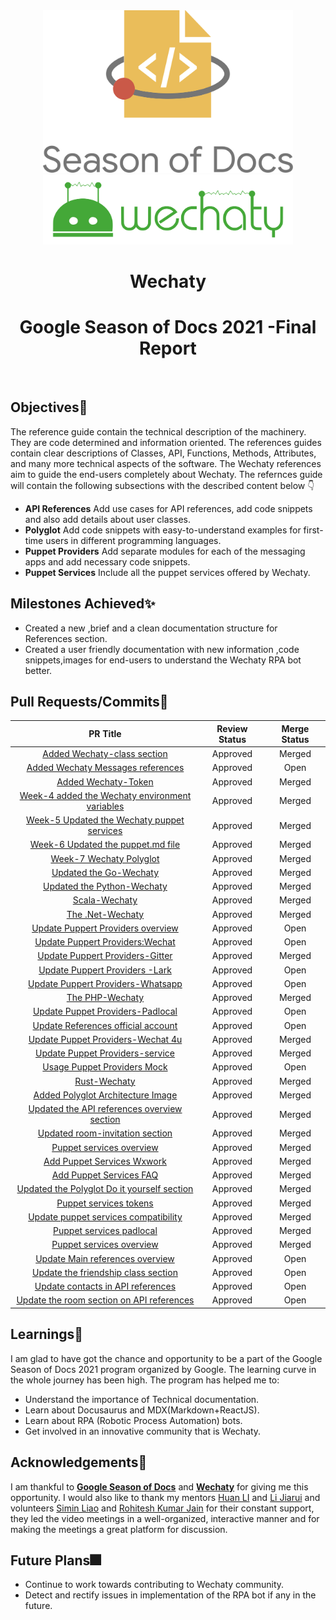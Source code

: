 <div align ="center">
<img src="assets/gsod-2021-1.svg" width="400" />
<br />
<img src="assets/gsod-2021-2.svg" width="400" />
<br />
<h1>Wechaty</h1>
<h1> Google Season of Docs 2021 -Final Report</h1>
<br>
</div>

## Objectives🧿

The reference guide contain the technical description of the machinery. They are code determined and information oriented. The references guides contain clear descriptions of Classes, API, Functions, Methods, Attributes, and many more technical aspects of the software. The Wechaty references aim to guide the end-users completely about Wechaty.
The refernces guide will contain the following subsections with the described content below 👇
* **API References**
Add use cases for API references, add code snippets and also add details about user classes.
* **Polyglot**
Add code snippets with easy-to-understand examples for first-time users in different programming languages.
* **Puppet Providers**
Add separate modules for each of the messaging apps and add necessary code snippets.
* **Puppet Services**
Include all the puppet services offered by Wechaty.

## Milestones Achieved✨

* Created a new ,brief and a clean documentation structure for References section.
* Created a user friendly  documentation with new information ,code snippets,images for end-users to understand the Wechaty RPA bot better.

## Pull Requests/Commits📔

| **PR Title**                                                                                           | **Review Status** | **Merge Status** |
|:------------------------------------------------------------------------------------------------------:|:-----------------:|:----------------:|
| [Added Wechaty-class section](https://github.com/wechaty/wechaty.js.org/pull/913)                                                 | Approved          | Merged           |
| [Added Wechaty Messages references](https://github.com/wechaty/wechaty.js.org/pull/916)                                              | Approved          | Open             |
| [Added Wechaty-Token](https://github.com/wechaty/wechaty.js.org/pull/919)                   | Approved          | Merged           |       
| [Week-4 added the Wechaty environment variables](https://github.com/wechaty/wechaty.js.org/pull/933)                   | Approved          | Merged            |
| [Week-5 Updated the Wechaty puppet services](https://github.com/wechaty/wechaty.js.org/pull/965)                   | Approved          | Merged            |
| [Week-6 Updated the puppet.md file](https://github.com/wechaty/wechaty.js.org/pull/972)           | Approved          | Merged             |
| [Week-7 Wechaty Polyglot](https://github.com/wechaty/wechaty.js.org/pull/1013)            | Approved          | Merged            |
| [Updated the Go-Wechaty](https://github.com/wechaty/wechaty.js.org/pull/1050)       | Approved          | Merged             |
| [Updated the Python-Wechaty](https://github.com/wechaty/wechaty.js.org/pull/1057)           | Approved          | Merged            |
| [Scala-Wechaty](https://github.com/wechaty/wechaty.js.org/pull/1096)          | Approved          | Merged            |
| [The .Net-Wechaty](https://github.com/wechaty/wechaty.js.org/pull/1100)          | Approved          | Merged            |
| [Update Puppert Providers overview](https://github.com/wechaty/wechaty.js.org/pull/1107)          | Approved          | Open             |
| [Update Puppert Providers:Wechat](https://github.com/wechaty/wechaty.js.org/pull/1108)          | Approved          | Open             |
| [Update Puppert Providers-Gitter](https://github.com/wechaty/wechaty.js.org/pull/1110)          | Approved          | Merged           |
| [Update Puppert Providers -Lark](https://github.com/wechaty/wechaty.js.org/pull/1152)          | Approved          | Open             |
| [Update Puppert Providers-Whatsapp](https://github.com/wechaty/wechaty.js.org/pull/1153)          | Approved          | Open             |
| [The PHP-Wechaty](https://github.com/wechaty/wechaty.js.org/pull/1156)          | Approved          | Merged           |
| [Update Puppet Providers-Padlocal](https://github.com/wechaty/wechaty.js.org/pull/1195)          | Approved          | Open             |
| [Update References official account](https://github.com/wechaty/wechaty.js.org/pull/1208)          | Approved          | Open             |
| [Update Puppet Providers-Wechat 4u](https://github.com/wechaty/wechaty.js.org/pull/1211)          | Approved          | Merged           |
| [Update Puppet Providers-service](https://github.com/wechaty/wechaty.js.org/pull/1212)          | Approved          | Merged            |
| [Usage Puppet Providers Mock](https://github.com/wechaty/wechaty.js.org/pull/1220)          | Approved          | Open             |
| [Rust-Wechaty](https://github.com/wechaty/wechaty.js.org/pull/1231)          | Approved          | Merged            |
| [Added Polyglot Architecture Image](https://github.com/wechaty/wechaty.js.org/pull/1233)          | Approved          | Merged            |
| [Updated the API references overview section](https://github.com/wechaty/wechaty.js.org/pull/1261)          | Approved          | Merged            |
| [Updated room-invitation section](https://github.com/wechaty/wechaty.js.org/pull/1265)          | Approved          | Merged            |
| [Puppet services overview](https://github.com/wechaty/wechaty.js.org/pull/1277)          | Approved          | Merged            |
| [Add Puppet Services Wxwork](https://github.com/wechaty/wechaty.js.org/pull/1285)          | Approved          | Merged            |
| [Add Puppet Services FAQ](https://github.com/wechaty/wechaty.js.org/pull/1284)          | Approved          | Merged            |
| [Updated the Polyglot Do it yourself section](https://github.com/wechaty/wechaty.js.org/pull/1283)          | Approved          | Merged            |
| [Puppet services tokens](https://github.com/wechaty/wechaty.js.org/pull/1282)          | Approved          | Merged            |
| [Update puppet services compatibility](https://github.com/wechaty/wechaty.js.org/pull/1279)          | Approved          | Merged            |
| [Puppet services padlocal](https://github.com/wechaty/wechaty.js.org/pull/1278)          | Approved          | Merged            |
| [Puppet services overview ](https://github.com/wechaty/wechaty.js.org/pull/1277)          | Approved          | Merged            |
| [Update Main references overview](https://github.com/wechaty/wechaty.js.org/pull/1286)          | Approved          | Open             |
| [Update the friendship class section](https://github.com/wechaty/wechaty.js.org/pull/1289)          | Approved          | Open             |
| [Update contacts in API references](https://github.com/wechaty/wechaty.js.org/pull/1290)          | Approved          | Open             |
| [Update the room section on API references](https://github.com/wechaty/wechaty.js.org/pull/1294)          | Approved          | Open             |
 

## Learnings🥇

I am glad to have got the chance and opportunity to be a part of the Google Season of Docs 2021 program organized by Google. The learning curve in the whole journey has been high. The program has helped me to:
* Understand the importance of Technical documentation.
* Learn about Docusaurus and MDX(Markdown+ReactJS).
* Learn about RPA (Robotic Process Automation) bots.
* Get involved in an innovative community that is  Wechaty.

## Acknowledgements🎉

I am thankful to **[Google Season of Docs](https://developers.google.com/season-of-docs)** and **[Wechaty](https://wechaty.js.org/)** for giving me this opportunity. I would also like to thank my mentors [Huan LI](https://github.com/huan) and [Li Jiarui](https://github.com/lijiarui) and volunteers [Simin Liao](https://github.com/proudofsimin) and [Rohitesh Kumar Jain](https://github.com/Rohitesh-Kumar-Jain) for their constant support, they led the video meetings in a well-organized, interactive manner and for making the meetings a  great platform for discussion.

## Future Plans🎆

* Continue to work towards contributing to Wechaty community.
* Detect and rectify issues in implementation of the RPA bot if any in the future.
